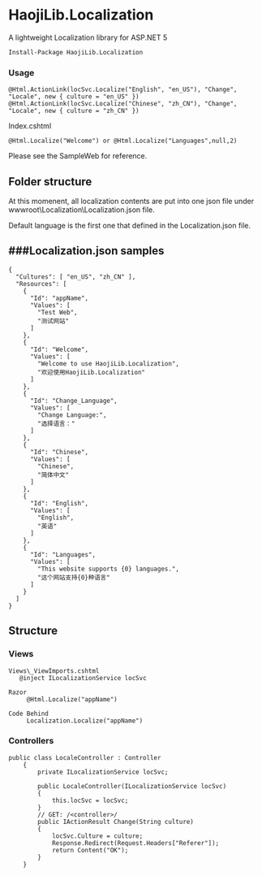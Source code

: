 ﻿HaojiLib.Localization
============

A lightweight Localization library for ASP.NET 5

	Install-Package HaojiLib.Localization 

### Usage

	@Html.ActionLink(locSvc.Localize("English", "en_US"), "Change", "Locale", new { culture = "en_US" })
	@Html.ActionLink(locSvc.Localize("Chinese", "zh_CN"), "Change", "Locale", new { culture = "zh_CN" })

Index.cshtml

    @Html.Localize("Welcome") or @Html.Localize("Languages",null,2)

Please see the SampleWeb for reference.

Folder structure
--------------- 
At this momenent, all localization contents are put into one json file under wwwroot\Localization\Localization.json file.  

Default language is the first one that defined in the Localization.json file.


###Localization.json samples
---------------  
	{
	  "Cultures": [ "en_US", "zh_CN" ],
	  "Resources": [
		{
		  "Id": "appName",
		  "Values": [
			"Test Web",
			"测试网站"
		  ]
		},
		{
		  "Id": "Welcome",
		  "Values": [
			"Welcome to use HaojiLib.Localization",
			"欢迎使用HaojiLib.Localization"
		  ]
		},
		{
		  "Id": "Change_Language",
		  "Values": [
			"Change Language:",
			"选择语言："
		  ]
		},
		{
		  "Id": "Chinese",
		  "Values": [
			"Chinese",
			"简体中文"
		  ]
		},
		{
		  "Id": "English",
		  "Values": [
			"English",
			"英语"
		  ]
		},
		{
		  "Id": "Languages",
		  "Values": [
			"This website supports {0} languages.",
			"这个网站支持{0}种语言"
		  ]
		}
	  ]
	}

Structure
---------------

### Views
    Views\_ViewImports.cshtml
	   @inject ILocalizationService locSvc

    Razor
         @Html.Localize("appName")         
      
    Code Behind
         Localization.Localize("appName")         
		 
### Controllers

```
public class LocaleController : Controller
    {
        private ILocalizationService locSvc;

        public LocaleController(ILocalizationService locSvc)
        {
            this.locSvc = locSvc;
        }
        // GET: /<controller>/
        public IActionResult Change(String culture)
        {
            locSvc.Culture = culture;
            Response.Redirect(Request.Headers["Referer"]);
            return Content("OK");
        }
    }
```
